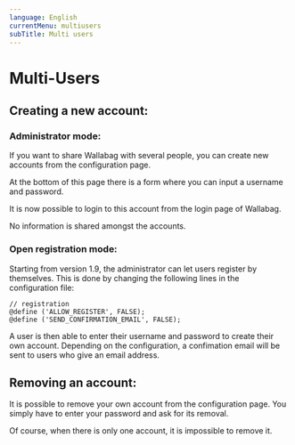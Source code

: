 ```yaml
---
language: English
currentMenu: multiusers
subTitle: Multi users
---
```


# Multi-Users

## Creating a new account:

### Administrator mode:

If you want to share Wallabag with several people, you can create new accounts from the configuration page.

At the bottom of this page there is a form where you can input a username and password.

It is now possible to login to this account from the login page of Wallabag.

No information is shared amongst the accounts.

### Open registration mode:

Starting from version 1.9, the administrator can let users register by themselves. This is done by changing the following lines in the configuration file:

    // registration
    @define ('ALLOW_REGISTER', FALSE);
    @define ('SEND_CONFIRMATION_EMAIL', FALSE);

A user is then able to enter their username and password to create their own account. Depending on the configuration, a confimation email will be sent to users who give an email address.

## Removing an account:

It is possible to remove your own account from the configuration page. You simply have to enter your password and ask for its removal.

Of course, when there is only one account, it is impossible to remove it.
